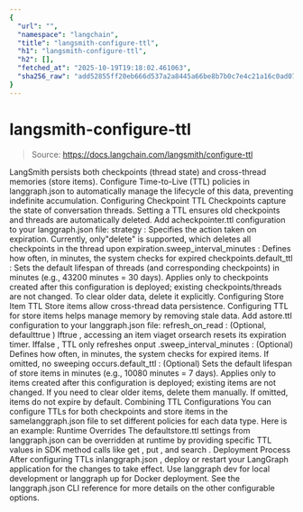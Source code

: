 ```yaml
---
{
  "url": "",
  "namespace": "langchain",
  "title": "langsmith-configure-ttl",
  "h1": "langsmith-configure-ttl",
  "h2": [],
  "fetched_at": "2025-10-19T19:18:02.461063",
  "sha256_raw": "add52855ff20eb666d537a2a8445a66be8b7b0c7e4c21a16c0ad0701645db23d"
}
---
```


# langsmith-configure-ttl

> Source: https://docs.langchain.com/langsmith/configure-ttl

LangSmith persists both checkpoints (thread state) and cross-thread memories (store items). Configure Time-to-Live (TTL) policies in
langgraph.json
to automatically manage the lifecycle of this data, preventing indefinite accumulation.
Configuring Checkpoint TTL
Checkpoints capture the state of conversation threads. Setting a TTL ensures old checkpoints and threads are automatically deleted. Add acheckpointer.ttl
configuration to your langgraph.json
file:
strategy
: Specifies the action taken on expiration. Currently, only"delete"
is supported, which deletes all checkpoints in the thread upon expiration.sweep_interval_minutes
: Defines how often, in minutes, the system checks for expired checkpoints.default_ttl
: Sets the default lifespan of threads (and corresponding checkpoints) in minutes (e.g., 43200 minutes = 30 days). Applies only to checkpoints created after this configuration is deployed; existing checkpoints/threads are not changed. To clear older data, delete it explicitly.
Configuring Store Item TTL
Store items allow cross-thread data persistence. Configuring TTL for store items helps manage memory by removing stale data. Add astore.ttl
configuration to your langgraph.json
file:
refresh_on_read
: (Optional, defaulttrue
) Iftrue
, accessing an item viaget
orsearch
resets its expiration timer. Iffalse
, TTL only refreshes onput
.sweep_interval_minutes
: (Optional) Defines how often, in minutes, the system checks for expired items. If omitted, no sweeping occurs.default_ttl
: (Optional) Sets the default lifespan of store items in minutes (e.g., 10080 minutes = 7 days). Applies only to items created after this configuration is deployed; existing items are not changed. If you need to clear older items, delete them manually. If omitted, items do not expire by default.
Combining TTL Configurations
You can configure TTLs for both checkpoints and store items in the samelanggraph.json
file to set different policies for each data type. Here is an example:
Runtime Overrides
The defaultstore.ttl
settings from langgraph.json
can be overridden at runtime by providing specific TTL values in SDK method calls like get
, put
, and search
.
Deployment Process
After configuring TTLs inlanggraph.json
, deploy or restart your LangGraph application for the changes to take effect. Use langgraph dev
for local development or langgraph up
for Docker deployment.
See the langgraph.json CLI reference for more details on the other configurable options.